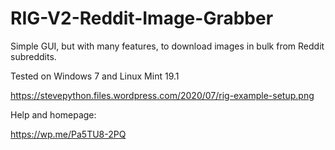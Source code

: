 # RIG-V2-Reddit-Image-Grabber
Simple GUI, but with many features, to download images in bulk from Reddit subreddits.

Tested on Windows 7 and Linux Mint 19.1

https://stevepython.files.wordpress.com/2020/07/rig-example-setup.png

Help and homepage:

https://wp.me/Pa5TU8-2PQ
